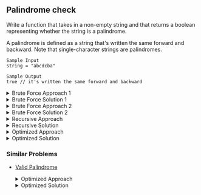 ## Palindrome check

Write a function that takes in a non-empty string and that returns a boolean representing whether the string is a palindrome.

A palindrome is defined as a string that's written the same forward and backward. Note that single-character strings are palindromes.

```
Sample Input
string = "abcdcba"

Sample Output
true // it's written the same forward and backward
```

<details>
<summary>Brute Force Approach 1</summary>
Construct a reversed string and compare it with the original string.
</details>

<details>
<summary>Brute Force Solution 1</summary>

```js

function isPalindrome(string) {
  // Write your code here.
  let reversedStr = ''
  for (let i = string.length - 1; i >= 0; i--) {
    reversedStr += string[i]
  }
  return string === reversedStr
}

// Time complexity: O(n) or O(n^2) in some languages appending to a string is O(n)
// Space complexity: O(n)
```
</details>

<details>
<summary>Brute Force Approach 2</summary>
Construct a reversed array of the string and then construct the reversed string by joining the array and compare it with the original string.
</details>

<details>
<summary>Brute Force Solution 2</summary>

```js

function isPalindrome(string) {
  // Write your code here.
  let reversedStr = []
  for (let i = string.length - 1; i >= 0; i--) {
    reversedStr.push(string[i])
  }
  return string === reversedStr.join('')
}

// Time complexity: O(n)
// Space complexity: O(n)
```
</details>

<details>
<summary>Recursive Approach</summary>
Check if the first and last characters of the string are the same. If they are, check if the substring excluding the first and last characters is a palindrome. Repeat this process until the string is empty or a single character.
</details>

<details>
<summary>Recursive Solution</summary>

```js

function isPalindrome(string, i = 0) {
    // Write your code here.
    let j = string.length - 1 - i
    return i >= j ? true : string[i] === string[j] && isPalindrome(string, i + 1)
}

// Time complexity: O(n)
// Space complexity: O(n) due to the call stack, it will be O(n/2) but we ignore the constant factor
```
</details>

<details>
<summary>Optimized Approach</summary>

### Algorithm Steps
1. **Initialize Pointers**
    - `p1`: start of string (0)
    - `p2`: end of string (length-1)

2. **Compare Characters**
    - While p1 <= p2:
        - If match: move pointers inward
        - If mismatch: return false

3. **Return Result**
    - If all matches: return true
</details>

<details>
<summary>Optimized Solution</summary>

```js
function isPalindrome(string) {
  // Write your code here.
  let p1 = 0
  let p2 = string.length-1

  while (p1 <= p2) {
    if(string[p1] === string[p2]){
      p1++
      p2--
    } else{
      return false
    }
  }
  return true
}

// Time complexity: O(n)
// Space complexity: O(1)
```
</details>

### Similar Problems

- [Valid Palindrome](https://leetcode.com/problems/valid-palindrome/)
    <details>
    <summary>Optimized Approach</summary>

    ### Steps:
    1. **Preprocess String**
        - Convert to lowercase
        - Remove non-alphanumeric characters
    
    2. **Initialize Pointers**
        - p1 at start (0)
        - p2 at end (length-1)

    3. **Check Palindrome**
        - Compare characters from both ends
        - Move pointers inward
        - Return false if mismatch found

    </details>

    <details>
    <summary>Optimized Solution</summary>

    ```js
    var isPalindrome = function(s) {
        s = s.toLowerCase().replace(/[^a-z0-9]/g, '');
        let p1 = 0
        let p2 = s.length-1   

        while (p1 <= p2) {            
            if(s[p1] === s[p2]){
                p1++
                p2--
            } else{
                return false
            }
        }
        return true
    };
    ```
    </details>